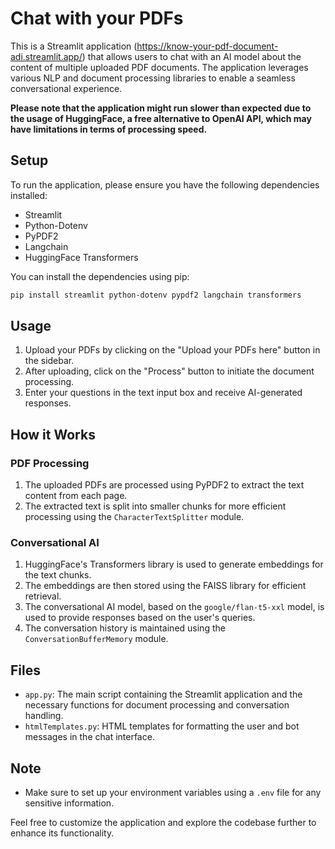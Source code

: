 # Chat with your PDFs

This is a Streamlit application (https://know-your-pdf-document-adi.streamlit.app/) that allows users to chat with an AI model about the content of multiple uploaded PDF documents. The application leverages various NLP and document processing libraries to enable a seamless conversational experience.

<b>Please note that the application might run slower than expected due to the usage of HuggingFace, a free alternative to OpenAI API, which may have limitations in terms of processing speed.</b>

## Setup

To run the application, please ensure you have the following dependencies installed:

- Streamlit
- Python-Dotenv
- PyPDF2
- Langchain
- HuggingFace Transformers

You can install the dependencies using pip:

```bash
pip install streamlit python-dotenv pypdf2 langchain transformers
```

## Usage

1. Upload your PDFs by clicking on the "Upload your PDFs here" button in the sidebar.
2. After uploading, click on the "Process" button to initiate the document processing.
3. Enter your questions in the text input box and receive AI-generated responses.

## How it Works

### PDF Processing

1. The uploaded PDFs are processed using PyPDF2 to extract the text content from each page.
2. The extracted text is split into smaller chunks for more efficient processing using the `CharacterTextSplitter` module.

### Conversational AI

1. HuggingFace's Transformers library is used to generate embeddings for the text chunks.
2. The embeddings are then stored using the FAISS library for efficient retrieval.
3. The conversational AI model, based on the `google/flan-t5-xxl` model, is used to provide responses based on the user's queries.
4. The conversation history is maintained using the `ConversationBufferMemory` module.

## Files

- `app.py`: The main script containing the Streamlit application and the necessary functions for document processing and conversation handling.
- `htmlTemplates.py`: HTML templates for formatting the user and bot messages in the chat interface.

## Note

- Make sure to set up your environment variables using a `.env` file for any sensitive information.

Feel free to customize the application and explore the codebase further to enhance its functionality.




